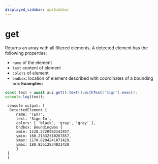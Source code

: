 ```yaml
---
displayed_sidebar: apiSidebar
---
```

# get

Returns an array with all filtered elements.
A detected element has the following properties:
- `name` of the element
- `text` content of element
- `colors` of element
- `bndbox`: location of element described with coordinates of a bounding box
**Examples:**
```typescript 
const text = await aui.get().text().withText('Sign').exec();
console.log(text);
```
```text 
 console output: [
  DetectedElement {
     name: 'TEXT',
     text: 'Sign In',
     colors: [ 'black', 'gray', 'gray' ],
     bndbox: BoundingBox {
     xmin: 1128.2720982142857,
     ymin: 160.21332310267857,
     xmax: 1178.8204241071428,
     ymax: 180.83512834821428
     }
 }
 ]
```

